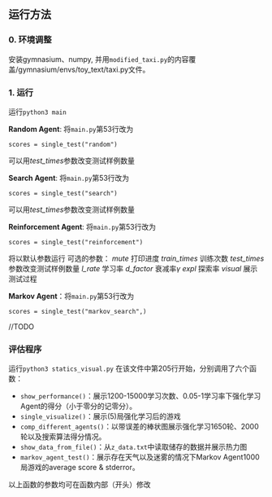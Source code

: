 ## 运行方法

### 0. 环境调整
安装gymnasium、numpy, 并用`modified_taxi.py`的内容覆盖/gymnasium/envs/toy_text/taxi.py文件。

### 1. 运行
运行`python3 main`

**Random Agent**: 将`main.py`第53行改为
```
scores = single_test("random")
```
可以用*test_times*参数改变测试样例数量

**Search Agent**: 将`main.py`第53行改为
```
scores = single_test("search")
```
可以用*test_times*参数改变测试样例数量

**Reinforcement Agent**: 将`main.py`第53行改为
```
scores = single_test("reinforcement")
```
将以默认参数运行
可选的参数：
*mute* 打印进度
*train_times* 训练次数
*test_times* 参数改变测试样例数量
*l_rate* 学习率
*d_factor* 衰减率$\gamma$ 
*expl* 探索率 
*visual* 展示测试过程

**Markov Agent**：将`main.py`第53行改为
```
scores = single_test("markov_search",)
```
//TODO


### 评估程序
运行`python3 statics_visual.py` 
在该文件中第205行开始，分别调用了六个函数：
- `show_performance()`：展示1200-15000学习次数、0.05-1学习率下强化学习Agent的得分（小于零分的记零分）。
- `single_visualize()`：展示(5)局强化学习后的游戏
- `comp_different_agents()`：以带误差的棒状图展示强化学习1650轮、2000轮以及搜索算法得分情况。
- `show_data_from_file()`：从`z_data.txt`中读取储存的数据并展示热力图
- `markov_agent_test()`：展示存在天气以及迷雾的情况下Markov Agent1000局游戏的average score & stderror。

以上函数的参数均可在函数内部（开头）修改
